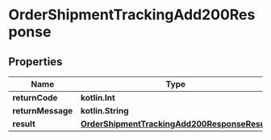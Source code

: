 
# OrderShipmentTrackingAdd200Response

## Properties
| Name | Type | Description | Notes |
| ------------ | ------------- | ------------- | ------------- |
| **returnCode** | **kotlin.Int** |  |  [optional] |
| **returnMessage** | **kotlin.String** |  |  [optional] |
| **result** | [**OrderShipmentTrackingAdd200ResponseResult**](OrderShipmentTrackingAdd200ResponseResult.md) |  |  [optional] |



